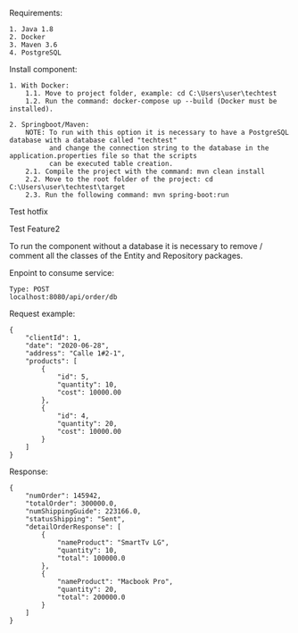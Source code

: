 Requirements:

    1. Java 1.8
    2. Docker
    3. Maven 3.6
    4. PostgreSQL

Install component:

    1. With Docker:
        1.1. Move to project folder, example: cd C:\Users\user\techtest
        1.2. Run the command: docker-compose up --build (Docker must be installed).
        
    2. Springboot/Maven:
        NOTE: To run with this option it is necessary to have a PostgreSQL database with a database called "techtest"
              and change the connection string to the database in the application.properties file so that the scripts 
              can be executed table creation.
        2.1. Compile the project with the command: mvn clean install
        2.2. Move to the root folder of the project: cd C:\Users\user\techtest\target
        2.3. Run the following command: mvn spring-boot:run
        
Test hotfix

Test Feature2
        
To run the component without a database it is necessary to remove / comment all the classes of the Entity and Repository packages.


Enpoint to consume service:

    Type: POST
    localhost:8080/api/order/db

Request example:

    {
        "clientId": 1,
        "date": "2020-06-28",
        "address": "Calle 1#2-1",
        "products": [
            { 
                "id": 5,
                "quantity": 10,
                "cost": 10000.00 
            },
            { 
                "id": 4,
                "quantity": 20,
                "cost": 10000.00 
            }
        ]
    }
    
Response:

    {
        "numOrder": 145942,
        "totalOrder": 300000.0,
        "numShippingGuide": 223166.0,
        "statusShipping": "Sent",
        "detailOrderResponse": [
            {
                "nameProduct": "SmartTv LG",
                "quantity": 10,
                "total": 100000.0
            },
            {
                "nameProduct": "Macbook Pro",
                "quantity": 20,
                "total": 200000.0
            }
        ]
    }

